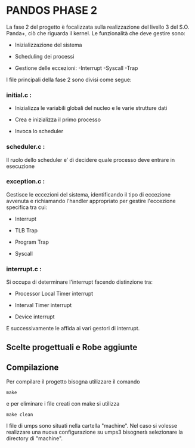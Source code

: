# PANDOS PHASE 2

La fase 2 del progetto è focalizzata sulla realizzazione del livello 3 del S.O. Panda+, ciò che riguarda il kernel.
Le funzionalità che deve gestire sono:

- Inizializzazione del sistema

- Scheduling dei processi

- Gestione delle eccezioni:
    -Interrupt
    -Syscall
    -Trap

I file principali della fase 2 sono divisi come segue:

### initial.c : 

- Inizializza le variabili globali del nucleo e le varie strutture dati

- Crea e inizializza il primo processo

- Invoca lo scheduler

### scheduler.c :

Il ruolo dello scheduler e’ di decidere quale processo deve entrare in esecuzione

### exception.c :

Gestisce le eccezioni del sistema, identificando il tipo di eccezione avvenuta e richiamando l'handler appropriato per gestire l'eccezione specifica tra cui:

- Interrupt

- TLB Trap

- Program Trap

- Syscall

### interrupt.c :

Si occupa di determinare l'interrupt facendo distinzione tra:

- Processor Local Timer interrupt

- Interval Timer interrupt

- Device interrupt

E successivamente le affida ai vari gestori di interrupt.


## Scelte progettuali e Robe aggiunte

## Compilazione 
                                            
Per compilare il progetto bisogna utilizzare il comando  

```
make
```
e per eliminare i file creati con make si utilizza 
```
make clean
```

I file di umps sono situati nella cartella "machine". Nel caso si volesse realizzare una nuova configurazione su umps3 bisognerà selezionare la directory di "machine".

